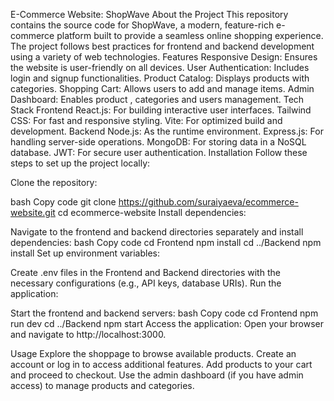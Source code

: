 E-Commerce Website: ShopWave
About the Project
This repository contains the source code for ShopWave, a modern, feature-rich e-commerce platform built to provide a seamless online shopping experience. The project follows best practices for frontend and backend development using a variety of web technologies.
Features
Responsive Design: Ensures the website is user-friendly on all devices.
User Authentication: Includes login and signup functionalities.
Product Catalog: Displays products with categories.
Shopping Cart: Allows users to add and manage items.
Admin Dashboard: Enables product , categories and users management.
Tech Stack
Frontend
React.js: For building interactive user interfaces.
Tailwind CSS: For fast and responsive styling.
Vite: For optimized build and development.
Backend
Node.js: As the runtime environment.
Express.js: For handling server-side operations.
MongoDB: For storing data in a NoSQL database.
JWT: For secure user authentication.
Installation
Follow these steps to set up the project locally:

Clone the repository:

bash
Copy code
git clone https://github.com/suraiyaeva/ecommerce-website.git
cd ecommerce-website
Install dependencies:

Navigate to the frontend and backend directories separately and install dependencies:
bash
Copy code
cd Frontend
npm install
cd ../Backend
npm install
Set up environment variables:

Create .env files in the Frontend and Backend directories with the necessary configurations (e.g., API keys, database URIs).
Run the application:

Start the frontend and backend servers:
bash
Copy code
cd Frontend
npm run dev
cd ../Backend
npm start
Access the application: Open your browser and navigate to http://localhost:3000.

Usage
Explore the shoppage to browse available products.
Create an account or log in to access additional features.
Add products to your cart and proceed to checkout.
Use the admin dashboard (if you have admin access) to manage products and categories.



